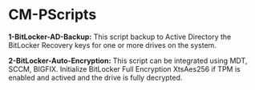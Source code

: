# CM-PScripts

**1-BitLocker-AD-Backup:** 
This script backup to Active Directory the BitLocker Recovery keys for one or more drives on the system.

**2-BitLocker-Auto-Encryption:** 
This script can be integrated using MDT, SCCM, BIGFIX. Initialize BitLocker Full Encryption XtsAes256 if TPM is enabled and actived and the drive is fully decrypted. 
